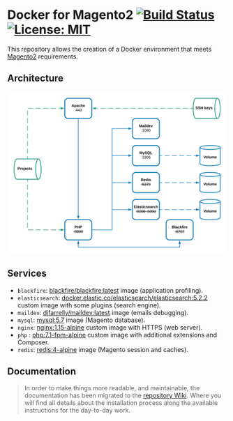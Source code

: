# Docker for Magento2 [![Build Status](https://travis-ci.org/EmakinaFR/docker-magento2.svg?branch=master)](https://travis-ci.org/EmakinaFR/docker-magento2) [![License: MIT](https://img.shields.io/badge/License-MIT-blue.svg)](https://opensource.org/licenses/MIT)
This repository allows the creation of a Docker environment that meets
[Magento2](http://devdocs.magento.com/guides/v2.2/install-gde/system-requirements-tech.html) requirements.

## Architecture
![Architecture overview](docs/architecture.png "Architecture")

## Services
* `blackfire`: [blackfire/blackfire:latest](https://hub.docker.com/r/blackfire/blackfire/) image (application profiling).
* `elasticsearch`: [docker.elastic.co/elasticsearch/elasticsearch:5.2.2](https://github.com/EmakinaFR/docker-magento2/blob/master/elasticsearch/Dockerfile) custom image with some plugins (search engine).
* `maildev`: [djfarrelly/maildev:latest](https://hub.docker.com/r/djfarrelly/maildev/) image (emails debugging).
* `mysql`: [mysql:5.7](https://store.docker.com/images/mysql) image (Magento database).
* `nginx`: [nginx:1.15-alpine](https://github.com/EmakinaFR/docker-magento2/blob/master/nginx/Dockerfile) custom image with HTTPS (web server).
* `php` : [php:7.1-fpm-alpine](https://github.com/EmakinaFR/docker-magento2/blob/master/php/Dockerfile) custom image with additional extensions and Composer.
* `redis`: [redis:4-alpine](https://store.docker.com/images/redis) image (Magento session and caches).

## Documentation
> In order to make things more readable, and maintainable, the documentation has been migrated to
the [repository Wiki](https://github.com/EmakinaFR/docker-magento2/wiki). Where you will find all details about the 
installation process along the available instructions for the day-to-day work. 

